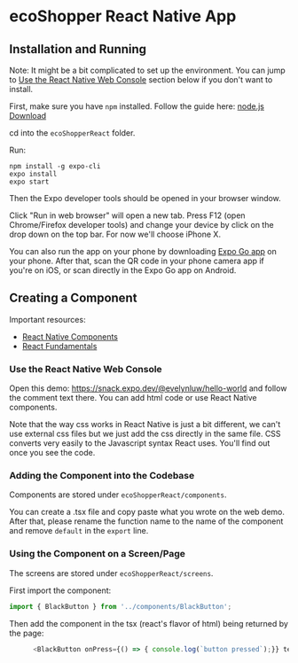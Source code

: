 # ecoShopper React Native App

## Installation and Running

Note: It might be a bit complicated to set up the environment. You can jump to [Use the React Native Web Console](#use-the-react-native-web-console) section below if you don't want to install.

First, make sure you have `npm` installed. Follow the guide here: [node.js Download](https://nodejs.org/en/download/)

cd into the `ecoShopperReact` folder. 

Run: 
```
npm install -g expo-cli
expo install
expo start
```

Then the Expo developer tools should be opened in your browser window. 

Click "Run in web browser" will open a new tab. Press F12 (open Chrome/Firefox developer tools) and change your device by click on the drop down on the top bar. For now we'll choose iPhone X. 

You can also run the app on your phone by downloading [Expo Go app](https://expo.dev/tools#client) on your phone. After that, scan the QR code in your phone camera app if you're on iOS, or scan directly in the Expo Go app on Android. 

## Creating a Component

Important resources: 
- [React Native Components](https://reactnative.dev/docs/components-and-apis)
- [React Fundamentals](https://reactnative.dev/docs/intro-react)

### Use the React Native Web Console

Open this demo: https://snack.expo.dev/@evelynluw/hello-world and follow the comment text there. You can add html code or use React Native components. 

Note that the way css works in React Native is just a bit different, we can't use external css files but we just add the css directly in the same file. CSS converts very easily to the Javascript syntax React uses. You'll find out once you see the code.

### Adding the Component into the Codebase

Components are stored under `ecoShopperReact/components`. 

You can create a .tsx file and copy paste what you wrote on the web demo. After that, please rename the function name to the name of the component and remove `default` in the `export` line. 

### Using the Component on a Screen/Page

The screens are stored under `ecoShopperReact/screens`. 

First import the component: 
```typescript
import { BlackButton } from '../components/BlackButton';
```
Then add the component in the tsx (react's flavor of html) being returned by the page:

```typescript
      <BlackButton onPress={() => { console.log(`button pressed`);}} text='Next >' />
```
